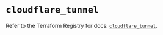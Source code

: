 # `cloudflare_tunnel`

Refer to the Terraform Registry for docs: [`cloudflare_tunnel`](https://registry.terraform.io/providers/cloudflare/cloudflare/4.24.0/docs/resources/tunnel).
